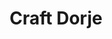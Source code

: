 ---
title: "Craft Dorje"

feat:
  types: ["Item Creation"]
  description: |
    You can create slender crystal wands called dorjes than manifest powers when charges are expended.
  prerequisite: |
    Manifester level 5th.
  benefit: |
    You can create a dorje of any psionic power you know (barring exceptions, such as {% spell_link bestow-power %}, as noted in a power's description). Crafting a dorje takes one day for each 1,000 gp in its base price. The base price of a dorje is its manifester level &times; the power level &times; 750 gp. To craft a dorje, you must spend 1/25 of this base price in XP and use up raw materials costing one-half of this base price.

    A newly created dorje has 50 charges.

    Any dorje that stores a power with an XP cost also carries a commensurate cost. In addition to the XP cost derived from the base price, you must pay fifty times the XP cost.
---